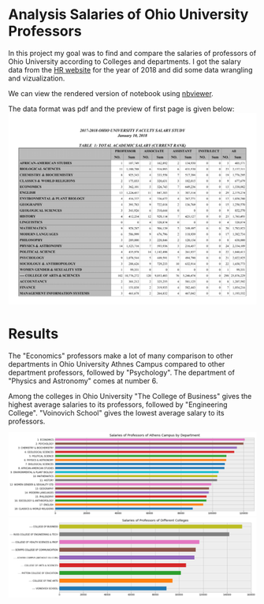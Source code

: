 # Analysis Salaries of Ohio University Professors

In this project my goal was to find and compare the salaries of professors of Ohio University according to Colleges and departments. I got the salary data from the [HR website](https://www.ohio.edu/instres/faculty/AAUP1718.pdf) for the year of 
2018 and did some data wrangling and vizualization.

We can view the rendered version of notebook using [nbviewer](http://nbviewer.ipython.org/github/bhishanpdl/Analysis_of_OU_Profs_Salaries/tree/master).


The data format was pdf and the preview of first page is given below:
![](data/data2_1.png)

# Results
The "Economics" professors make a lot of many comparison to other departments in Ohio University Athnes Campus compared to 
other department professors, followed by "Psychology". The department of "Physics and Astronomy" comes at number 6.

Among the colleges in Ohio University "The College of Business" gives the highest average salaries to its professors, followed by "Engineering College". "Voinovich School" gives the lowest average salary to its professors.

![](data/salary_departments.png)
![](data/salary_colleges.png)
